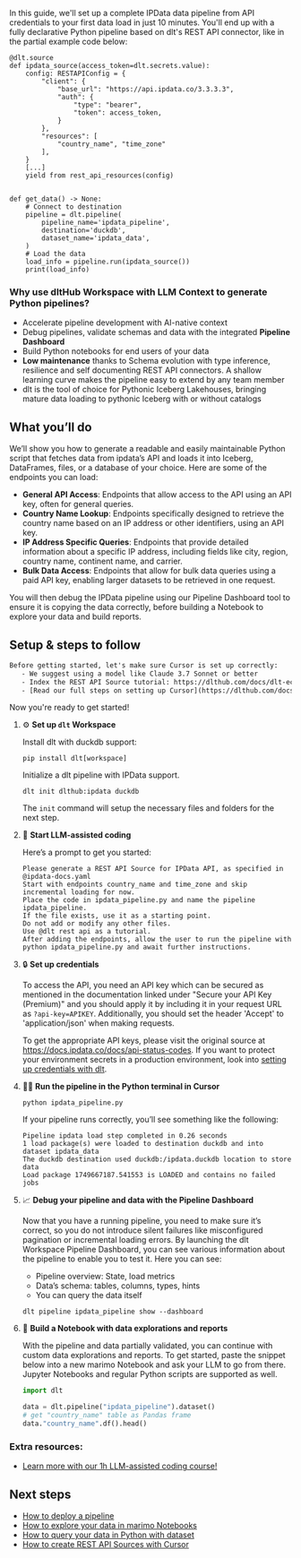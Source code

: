 In this guide, we'll set up a complete IPData data pipeline from API credentials to your first data load in just 10 minutes. You'll end up with a fully declarative Python pipeline based on dlt's REST API connector, like in the partial example code below:

```python-outcome
@dlt.source
def ipdata_source(access_token=dlt.secrets.value):
    config: RESTAPIConfig = {
        "client": {
            "base_url": "https://api.ipdata.co/3.3.3.3",
            "auth": {
                "type": "bearer",
                "token": access_token,
            }
        },
        "resources": [
            "country_name", "time_zone"
        ],
    }
    [...]
    yield from rest_api_resources(config)


def get_data() -> None:
    # Connect to destination
    pipeline = dlt.pipeline(
        pipeline_name='ipdata_pipeline',
        destination='duckdb',
        dataset_name='ipdata_data', 
    )
    # Load the data
    load_info = pipeline.run(ipdata_source())
    print(load_info) 
```

### Why use dltHub Workspace with LLM Context to generate Python pipelines?

- Accelerate pipeline development with AI-native context
- Debug pipelines, validate schemas and data with the integrated **Pipeline Dashboard**
- Build Python notebooks for end users of your data
- **Low maintenance** thanks to Schema evolution with type inference, resilience and self documenting REST API connectors. A shallow learning curve makes the pipeline easy to extend by any team member
- dlt is the tool of choice for Pythonic Iceberg Lakehouses, bringing mature data loading to pythonic Iceberg with or without catalogs

## What you’ll do

We’ll show you how to generate a readable and easily maintainable Python script that fetches data from ipdata’s API and loads it into Iceberg, DataFrames, files, or a database of your choice. Here are some of the endpoints you can load:

- **General API Access**: Endpoints that allow access to the API using an API key, often for general queries.
- **Country Name Lookup**: Endpoints specifically designed to retrieve the country name based on an IP address or other identifiers, using an API key.
- **IP Address Specific Queries**: Endpoints that provide detailed information about a specific IP address, including fields like city, region, country name, continent name, and carrier.
- **Bulk Data Access**: Endpoints that allow for bulk data queries using a paid API key, enabling larger datasets to be retrieved in one request.

You will then debug the IPData pipeline using our Pipeline Dashboard tool to ensure it is copying the data correctly, before building a Notebook to explore your data and build reports.

## Setup & steps to follow

```default
Before getting started, let's make sure Cursor is set up correctly:
   - We suggest using a model like Claude 3.7 Sonnet or better
   - Index the REST API Source tutorial: https://dlthub.com/docs/dlt-ecosystem/verified-sources/rest_api/ and add it to context as **@dlt rest api**
   - [Read our full steps on setting up Cursor](https://dlthub.com/docs/dlt-ecosystem/llm-tooling/cursor-restapi#23-configuring-cursor-with-documentation)
```

Now you're ready to get started!

1. ⚙️ **Set up `dlt` Workspace**
    
    Install dlt with duckdb support:
    ```shell
    pip install dlt[workspace]
    ```

    Initialize a dlt pipeline with IPData support.
    ```shell
    dlt init dlthub:ipdata duckdb
    ```

    The `init` command will setup the necessary files and folders for the next step.
    
2. 🤠 **Start LLM-assisted coding**
    
    Here’s a prompt to get you started:
    
    ```prompt
    Please generate a REST API Source for IPData API, as specified in @ipdata-docs.yaml 
    Start with endpoints country_name and time_zone and skip incremental loading for now. 
    Place the code in ipdata_pipeline.py and name the pipeline ipdata_pipeline. 
    If the file exists, use it as a starting point. 
    Do not add or modify any other files. 
    Use @dlt rest api as a tutorial. 
    After adding the endpoints, allow the user to run the pipeline with python ipdata_pipeline.py and await further instructions.
    ```

    
3. 🔒 **Set up credentials** 
    
    To access the API, you need an API key which can be secured as mentioned in the documentation linked under "Secure your API Key (Premium)" and you should apply it by including it in your request URL as `?api-key=APIKEY`. Additionally, you should set the header 'Accept' to 'application/json' when making requests.
    
    To get the appropriate API keys, please visit the original source at https://docs.ipdata.co/docs/api-status-codes.
    If you want to protect your environment secrets in a production environment, look into [setting up credentials with dlt](https://dlthub.com/docs/walkthroughs/add_credentials).
    
4. 🏃‍♀️ **Run the pipeline in the Python terminal in Cursor**
    
    ```shell
    python ipdata_pipeline.py
    ```
    
    If your pipeline runs correctly, you’ll see something like the following:
    
    ```shell
    Pipeline ipdata load step completed in 0.26 seconds
    1 load package(s) were loaded to destination duckdb and into dataset ipdata_data
    The duckdb destination used duckdb:/ipdata.duckdb location to store data
    Load package 1749667187.541553 is LOADED and contains no failed jobs
    ```
    
5. 📈 **Debug your pipeline and data with the Pipeline Dashboard**

    Now that you have a running pipeline, you need to make sure it’s correct, so you do not introduce silent failures like misconfigured pagination or incremental loading errors. By launching the dlt Workspace Pipeline Dashboard, you can see various information about the pipeline to enable you to test it. Here you can see:
    - Pipeline overview: State, load metrics
    - Data’s schema: tables, columns, types, hints
    - You can query the data itself
    
    ```shell
    dlt pipeline ipdata_pipeline show --dashboard
    ```
    
6. 🐍 **Build a Notebook with data explorations and reports**

    With the pipeline and data partially validated, you can continue with custom data explorations and reports. To get started, paste the snippet below into a new marimo Notebook and ask your LLM to go from there. Jupyter Notebooks and regular Python scripts are supported as well.

    
    ```python
    import dlt

   data = dlt.pipeline("ipdata_pipeline").dataset()
   # get "country_name" table as Pandas frame
   data."country_name".df().head()
    ```

### Extra resources:

- [Learn more with our 1h LLM-assisted coding course!](https://www.youtube.com/watch?v=GGid70rnJuM)

## Next steps

- [How to deploy a pipeline](https://dlthub.com/docs/walkthroughs/deploy-a-pipeline)
- [How to explore your data in marimo Notebooks](https://dlthub.com/docs/general-usage/dataset-access/marimo)
- [How to query your data in Python with dataset](https://dlthub.com/docs/general-usage/dataset-access/dataset)
- [How to create REST API Sources with Cursor](https://dlthub.com/docs/dlt-ecosystem/llm-tooling/cursor-restapi)
